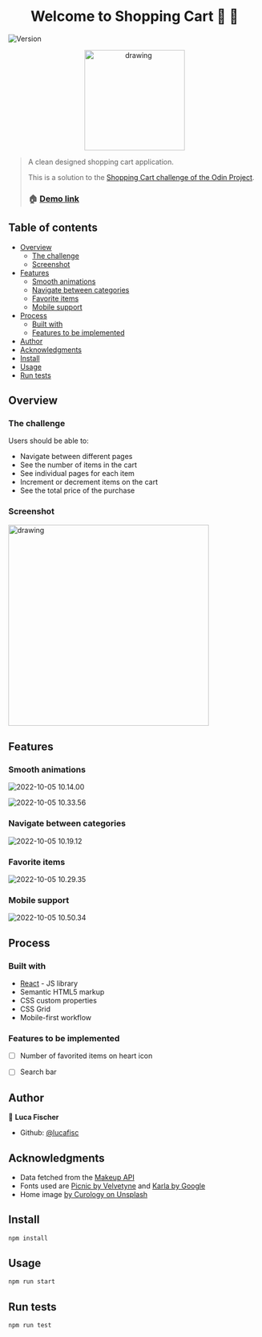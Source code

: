 <h1 align="center">Welcome to Shopping Cart 👋 🛒</h1>


  <img alt="Version" src="https://img.shields.io/badge/version-0.1.0-blue.svg?cacheSeconds=2592000" />
</p>

<p>
<p align="center">
<img src="https://i.imgur.com/Yib2Ydl.png" alt="drawing" width="200"/>
</p>



> A clean designed shopping cart application.
> 
> This is a solution to the [Shopping Cart challenge of the Odin Project](https://www.theodinproject.com/lessons/node-path-javascript-shopping-cart).
> 
> ### 🏠 [Demo link]((https://lucafisc.github.io/shopping-cart/)https://lucafisc.github.)

## Table of contents

- [Overview](#overview)
  - [The challenge](#the-challenge)
  - [Screenshot](#screenshot)
- [Features](#features)
  - [Smooth animations](#smooth-animations)
  - [Navigate between categories](#navigate-between-categories)
  - [Favorite items](#favorite-items)
  - [Mobile support](#mobile-support)
- [Process](#process)
    - [Built with](#built-with)
    - [Features to be implemented](features-to-be-implemented)
- [Author](#author)
- [Acknowledgments](#acknowledgments)
- [Install](#install)
- [Usage](#usage)
- [Run tests](#run-tests)


## Overview

### The challenge

Users should be able to:

- Navigate between different pages
- See the number of items in the cart
- See individual pages for each item
- Increment or decrement items on the cart
- See the total price of the purchase


### Screenshot
<img src="https://i.imgur.com/RcFOSkw.png" alt="drawing" width="400"/>



## Features

### Smooth animations

![2022-10-05 10.14.00](https://i.imgur.com/gsmzXV9.gif)


![2022-10-05 10.33.56](https://i.imgur.com/hZxgMwP.gif)



### Navigate between categories


![2022-10-05 10.19.12](https://i.imgur.com/JlsTDxi.gif)

### Favorite items
![2022-10-05 10.29.35](https://i.imgur.com/bdBvnkz.gif)

### Mobile support

![2022-10-05 10.50.34](https://i.imgur.com/K212695.gif)



## Process

### Built with

- [React](https://reactjs.org/) - JS library
- Semantic HTML5 markup
- CSS custom properties
- CSS Grid
- Mobile-first workflow

### Features to be implemented

- [ ] Number of favorited items on heart icon
- [ ] Search bar


## Author

👤 **Luca Fischer**

* Github: [@lucafisc](https://github.com/lucafisc)

## Acknowledgments

* Data fetched from the [Makeup API](https://makeup-api.herokuapp.com)
* Fonts used are [Picnic by Velvetyne](https://velvetyne.fr/fonts/picnic/) and [Karla by Google](https://fonts.google.com/specimen/Karla)
* Home image [by Curology on Unsplash](https://unsplash.com/photos/VItxz6u036U)


## Install

```sh
npm install
```

## Usage

```sh
npm run start
```

## Run tests

```sh
npm run test
```
